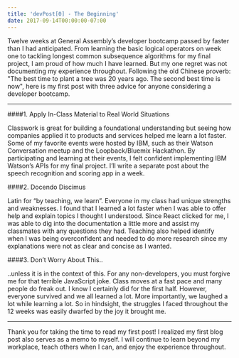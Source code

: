 ```yaml
---
title: 'devPost[0] - The Beginning'
date: 2017-09-14T00:00:00-07:00
---
```

Twelve weeks at General Assembly’s developer bootcamp passed by faster than I had anticipated. From learning the basic logical operators on week one to tackling longest common subsequence algorithms for my final project, I am proud of how much I have learned. But my one regret was not documenting my experience throughout. Following the old Chinese proverb: "The best time to plant a tree was 20 years ago. The second best time is now", here is my first post with three advice for anyone considering a developer bootcamp.
***

####1. Apply In-Class Material to Real World Situations

Classwork is great for building a foundational understanding but seeing how companies applied it to products and services helped me learn a lot faster. Some of my favorite events were hosted by IBM, such as their Watson Conversation meetup and the Loopback\/Bluemix Hackathon. By participating and learning at their events, I felt confident implementing IBM Watson’s APIs for my final project. I’ll write a separate post about the speech recognition and scoring app in a week. 

####2. Docendo Discimus

Latin for “by teaching, we learn”. Everyone in my class had unique strengths and weaknesses. I found that I learned a lot faster when I was able to offer help and explain topics I thought I understood. Since React clicked for me, I was able to dig into the documentation a little more and assist my classmates with any questions they had. Teaching also helped identify when I was being overconfident and needed to do more research since my explanations were not as clear and concise as I wanted.

####3. Don’t Worry About This..

..unless it is in the context of this. For any non-developers, you must forgive me for that terrible JavaScript joke. Class moves at a fast pace and many people do freak out. I know I certainly did for the first half. However, everyone survived and we all learned a lot. More importantly, we laughed a lot while learning a lot. So in hindsight, the struggles I faced throughout the 12 weeks was easily dwarfed by the joy it brought me.
****
Thank you for taking the time to read my first post! I realized my first blog post also serves as a memo to myself. I will continue to learn beyond my workplace, teach others when I can, and enjoy the experience throughout.




